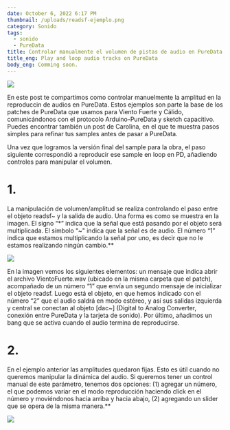 ```yaml
---
date: October 6, 2022 6:17 PM
thumbnail: /uploads/readsf-ejemplo.png
category: Sonido
tags:
  - sonido
  - PureData
title: Controlar manualmente el volumen de pistas de audio en PureData
title_eng: Play and loop audio tracks on PureData
body_eng: Comming soon.
---
```

<div>

![](/uploads/imagen-vertical.png)

</div>

<div>

En este post te compartimos como controlar manuelmente la amplitud en la reproduccin de audios en PureData. Estos ejemplos son parte la base de los patches de PureData que usamos para Viento Fuerte y Cálido, comunicándonos con el protocolo Arduino-PureData y sketch capacitivo. Puedes encontrar también un post de Carolina, en el que te muestra pasos simples para refinar tus samples antes de pasar a PureData.

Una vez que logramos la versión final del sample para la obra, el paso siguiente correspondió a reproducir ese sample en loop en PD, añadiendo controles para manipular el volumen. 

# 1.

La manipulación de volumen/amplitud se realiza controlando el paso entre el objeto readsf\~ y la salida de audio. Una forma es como se muestra en la imagen. El signo “\*” indica que la señal que está pasando por el objeto será multiplicada. El símbolo “\~" indica que la señal es de audio. El número “1” indica que estamos multiplicando la señal por uno, es decir que no le estamos realizando ningún cambio.\**

</div>

<div>

![](/uploads/volumen-constante.png)

En la imagen vemos los siguientes elementos: un mensaje que indica abrir el archivo VientoFuerte.wav (ubicado en la misma carpeta que el patch), acompañado de un número “1” que envía un segundo mensaje de inicializar el objeto readsf. Luego está el objeto, en que hemos indicado con el número “2” que el audio saldrá en modo estéreo, y así sus salidas izquierda y central se conectan al objeto \[dac~] (Digital to Analog Converter, conexión entre PureData y la tarjeta de sonido). Por último, añadimos un bang que se activa cuando el audio termina de reproducirse.

</div>

<div>

# 2.

En el ejemplo anterior las amplitudes quedaron fijas. Esto es útil cuando no queremos manipular la dinámica del audio. Si queremos tener un control manual de este parámetro, tenemos dos opciones: (1) agregar un número, el que podemos variar en el modo reproducción haciendo click en el número y moviéndonos hacia arriba y hacia abajo, (2) agregando un slider que se opera de la misma manera.\*\*

![](/uploads/control-manual-volumen.png)